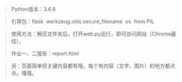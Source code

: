 > Python版本：3.6.6

> 引用包：flask
> ​		werkzeug.utils.secure_filename
> ​		os
> ​		from PIL

> 使用方法：解压文件夹后，打开web.py运行，即可访问网站（Chrome最佳）。

> 作业一、二报告：report.html

> 另：页面简单但关键内容都有哦，每个有内容（文字、图片）的地方都点点。嘻嘻。

